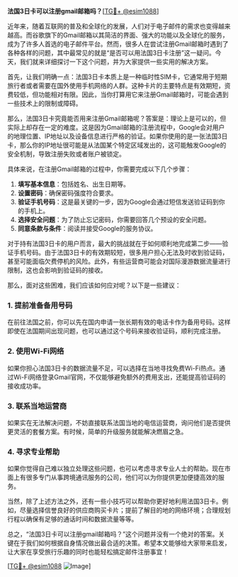 **法国3日卡可以注册gmail邮箱吗？**[[TG💪+ @esim1088](https://t.me/s/esim1088)]

近年来，随着互联网的普及和全球化的发展，人们对于电子邮件的需求也变得越来越高。而谷歌旗下的Gmail邮箱以其简洁的界面、强大的功能以及全球化的服务，成为了许多人首选的电子邮件平台。然而，很多人在尝试注册Gmail邮箱时遇到了各种各样的问题，其中最常见的就是“是否可以用法国3日卡注册”这一疑问。今天，我们就来详细探讨一下这个问题，并为大家提供一些实用的解决方案。

首先，让我们明确一点：法国3日卡本质上是一种临时性SIM卡，它通常用于短期旅行者或者需要在国外使用手机网络的人群。这种卡片的主要特点是有效期短，资费较低，但功能相对有限。因此，当你打算用它来注册Gmail邮箱时，可能会遇到一些技术上的限制或障碍。

那么，法国3日卡究竟能否用来注册Gmail邮箱呢？答案是：理论上是可以的，但实际上却存在一定的难度。这是因为Gmail邮箱的注册流程中，Google会对用户的地理位置、IP地址以及设备信息进行严格的验证。如果你使用的是一张法国3日卡，那么你的IP地址很可能是从法国某个特定区域发出的，这可能触发Google的安全机制，导致注册失败或者账户被锁定。

具体来说，在注册Gmail邮箱的过程中，你需要完成以下几个步骤：

1. **填写基本信息**：包括姓名、出生日期等。
2. **设置密码**：确保密码强度符合要求。
3. **验证手机号码**：这是最关键的一步，因为Google会通过短信发送验证码到你的手机上。
4. **选择安全问题**：为了防止忘记密码，你需要回答几个预设的安全问题。
5. **同意条款与条件**：阅读并接受Google的服务协议。

对于持有法国3日卡的用户而言，最大的挑战就在于如何顺利地完成第二步——验证手机号码。由于法国3日卡的有效期较短，很多用户担心无法及时收到验证码，甚至可能面临欠费停机的风险。此外，有些运营商可能会对国际漫游数据流量进行限制，这也会影响到验证码的接收。

那么，面对这些困难，我们应该如何应对呢？以下是一些建议：

### 1. 提前准备备用号码

在前往法国之前，你可以先在国内申请一张长期有效的电话卡作为备用号码。这样即使在法国期间出现问题，也可以通过这个号码来接收验证码，顺利完成注册。

### 2. 使用Wi-Fi网络

如果你担心法国3日卡的数据流量不足，可以选择在当地寻找免费Wi-Fi热点。通过Wi-Fi网络登录Gmail官网，不仅能够避免额外的费用支出，还能提高验证码的接收成功率。

### 3. 联系当地运营商

如果实在无法解决问题，不妨直接联系法国当地的电信运营商，询问他们是否提供更灵活的套餐方案。有时候，简单的升级服务就能解决燃眉之急。

### 4. 寻求专业帮助

如果你觉得自己难以独立处理这些问题，也可以考虑寻求专业人士的帮助。现在市面上有很多专门从事跨境通讯服务的公司，他们可以为你提供更加便捷高效的服务。

当然，除了上述方法之外，还有一些小技巧可以帮助你更好地利用法国3日卡。例如，尽量选择信誉良好的供应商购买卡片；提前了解目的地的网络环境；合理规划行程以确保有足够的通话时间和数据流量等等。

总之，“法国3日卡可以注册gmail邮箱吗？”这个问题并没有一个绝对的答案。关键在于我们如何根据自身情况做出最合适的决策。希望本文能够给大家带来启发，让大家在享受旅行乐趣的同时也能轻松搞定邮件注册事宜！

[[TG💪+ @esim1088](https://t.me/s/esim1088) ![Image](https://i.postimg.cc/4NQfJmqS/Snipaste-2025-05-13-00-14-12.png)]